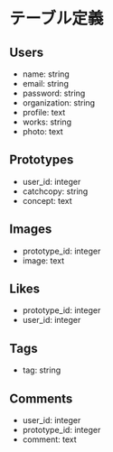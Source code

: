 # テーブル定義
## Users
- name: string
- email: string
- password: string
- organization: string
- profile: text
- works: string
- photo: text



## Prototypes
- user_id: integer
- catchcopy: string
- concept: text

## Images
- prototype_id: integer
- image: text

## Likes
- prototype_id: integer
- user_id: integer

## Tags
- tag: string

## Comments
- user_id: integer
- prototype_id: integer
- comment: text